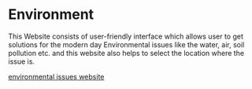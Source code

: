 # Environment
This Website consists of user-friendly interface which allows user to get solutions for the modern day Environmental issues like the water, air, soil pollution etc. and this website also helps to select the location where the issue is.

[environmental issues website](https://enviro-alert-report-app.lovable.app/login)
